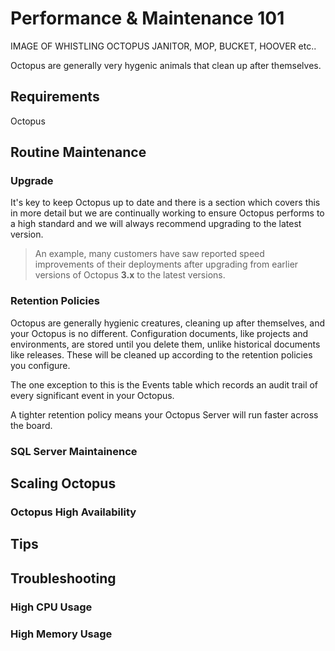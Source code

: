 # Performance & Maintenance 101

IMAGE OF WHISTLING OCTOPUS JANITOR, MOP, BUCKET, HOOVER etc..

Octopus are generally very hygenic animals that clean up after themselves. 

## Requirements

Octopus

## Routine Maintenance

### Upgrade

It's key to keep Octopus up to date and there is a section which covers this in more detail but we are continually working to ensure Octopus performs to a high standard and we will always recommend upgrading to the latest version. 

> An example, many customers have saw reported speed improvements of their deployments after upgrading from earlier versions of Octopus **3.x** to the latest versions. 

### Retention Policies

Octopus are generally hygienic creatures, cleaning up after themselves, and your Octopus is no different. Configuration documents, like projects and environments, are stored until you delete them, unlike historical documents like releases. These will be cleaned up according to the retention policies you configure.

The one exception to this is the Events table which records an audit trail of every significant event in your Octopus.

A tighter retention policy means your Octopus Server will run faster across the board.

### SQL Server Maintainence

## Scaling Octopus



### Octopus High Availability


## Tips


## Troubleshooting



### High CPU Usage




### High Memory Usage










